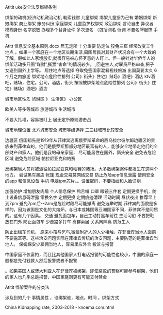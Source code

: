 Atitit uke安全法反绑架条例



绑架的动机(经济动机政治动机
勒索钱财
儿童绑架  绑架儿童据为己有
婚姻绑架  新娘绑架
商业绑架  账务纠纷 
家庭绑架 儿童监护权绑架
政治绑架 言论自由 异议者
模糊身份 名字脱敏
办理多个替身证件
多次更名 （包括网名
低调
不要名牌服饰 手机

Atitt 信息安全基本原则.docx
居无定所 十分重要 防定位 狡兔三窟
经常改变工作地点
。如果一个家庭在一个地区长期生活,周围居民对其财产状况会有一个大致的了解。假如此人家境殷实,就很容易被心怀歹意的人盯上。但一般针对华侨华人的绑架活动多只图“谋财”,撕票“害命”的情况较少。
,回避生人,对雇员严格审查,把子女送到国外上学等。
居住地点等选择
夺取免签国家混肴视线旅游
出国莫要太久 6个月之内旅游
绑架地点危险性排列 公司》街头》住宅》赌场》酒吧》酒店
 ktv酒吧，赌场，住宅，公司，酒店，街头
按照被绑架地点危险性排列 公司》街头》住宅》赌场》酒吧》酒店

城市地区性质   旅游区 》 生活区》 办公区

欧美人等多等城市 旅游城市 生活城市

不要大扎堆，容易被盯上
居无定所原则游击战

城市地理位置 北方城市安全
城市等级选择 二三线城市比较安全

边疆区
俄国祖先是1919年从菲律宾逃离俄罗斯革命的西乌拉尔彼尔姆边疆区的贵族来到菲律宾的。他们是俄罗斯那部分地区最富有的人，能够安全地带走他们的全部财产和家人。他们是我的母亲家庭，
尽可能居住在国外，俩头安全
避免去危险区域
避免危险区域  帕拉尼亚克和帕赛

反绑架局人员将被派往帕拉尼亚克和帕赛的赌场。大多数绑架案件都发生在这两个地方。
尝试黑车黑店 帐篷
现金交易莫网络交易
防止危险app信息泄露
使用安全的app 和信息设备 
手机  电脑tpm芯片。。设置密码，不要指纹和人脸识别

加强防护
增加朋友肉盾
个人信息保护
鸭舌帽 口罩 眼镜三件套
定期更换手机，防止设备信息码泄露
常换名字 定期更换
定期痕迹清理
活动时间 昼伏夜出
推荐早上到7pm
避免7pm后--2am是危险时段尽可能撤离
避免选举时期
菲律宾的面貌是多样的，因为该国是文化的大熔炉。与日本或韩国等亚洲国家不同，菲律宾不是同质的。这有几个因素。
交通
避免面包车，自己主动打黑车前往
生活习俗
不要把鞋放在门外
防止面包车 少走路多打车
离群索居 关系网隔离 防范生人

防止出租车司机，
原来小孩与乞丐,微信附近人的人少接触，在菲律宾当地人面前不要露富等。这些治安问题实际在菲律宾传统的治安问题，主要防范的是菲律宾当地人。
保姆保安少雇佣当地人，容易里应外合
投诉与报警

中国家庭不仅富裕，而且比其他国家人打电话报警的可能性也较小，中国的家庭一般都是先付钱救人然后报警或者不报警

。如果美国人或澳大利亚人在菲律宾被绑架，即使腐败的警察可能参与绑架，他们的家人也几乎总是报警，中国家庭则更有可能支付赎金



Atitit 绑架案件的分类法

涉及到的几个 事情属性 ，谁绑架谁，地点，时间 ，绑架方式

China Kidnapping rate, 2003-2018 - knoema.com.html
